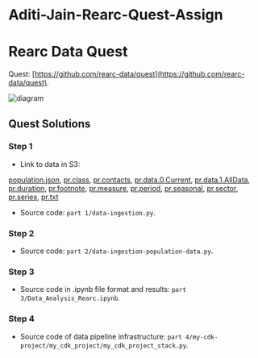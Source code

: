 # Aditi-Jain-Rearc-Quest-Assign

# Rearc Data Quest

Quest: [https://github.com/rearc-data/quest](https://github.com/rearc-data/quest).

![diagram](https://github.com/user-attachments/assets/1a4ced1b-f526-4037-afb1-aa25119411f7)

## Quest Solutions

### Step 1

- Link to data in S3:<br>

[population.json](https://rerac-quest-s3-bucket.s3.amazonaws.com/population.json?X-Amz-Algorithm=AWS4-HMAC-SHA256&X-Amz-Credential=AKIASNRSBQUB7EG3TP6Y%2F20250607%2Fap-south-1%2Fs3%2Faws4_request&X-Amz-Date=20250607T130743Z&X-Amz-Expires=432000&X-Amz-SignedHeaders=host&X-Amz-Signature=6928b341ea4358e518b9c9e21e50dcb98ae9941d4a1ee4f55cebd03d637455a8), 
[pr.class](https://rerac-quest-s3-bucket.s3.amazonaws.com/pr.class?X-Amz-Algorithm=AWS4-HMAC-SHA256&X-Amz-Credential=AKIASNRSBQUB7EG3TP6Y%2F20250607%2Fap-south-1%2Fs3%2Faws4_request&X-Amz-Date=20250607T130743Z&X-Amz-Expires=432000&X-Amz-SignedHeaders=host&X-Amz-Signature=837577a0a45f81f9b95d56dce69d30f8b814151070a59c2dbcb2839cfefcd172), 
[pr.contacts](https://rerac-quest-s3-bucket.s3.amazonaws.com/pr.contacts?X-Amz-Algorithm=AWS4-HMAC-SHA256&X-Amz-Credential=AKIASNRSBQUB7EG3TP6Y%2F20250607%2Fap-south-1%2Fs3%2Faws4_request&X-Amz-Date=20250607T130743Z&X-Amz-Expires=432000&X-Amz-SignedHeaders=host&X-Amz-Signature=20f7f39972fdd50cc315c620eb6593a1a1cadc13083b040b0f3a04edef2b3826), 
[pr.data.0.Current](https://rerac-quest-s3-bucket.s3.amazonaws.com/pr.data.0.Current?X-Amz-Algorithm=AWS4-HMAC-SHA256&X-Amz-Credential=AKIASNRSBQUB7EG3TP6Y%2F20250607%2Fap-south-1%2Fs3%2Faws4_request&X-Amz-Date=20250607T130743Z&X-Amz-Expires=432000&X-Amz-SignedHeaders=host&X-Amz-Signature=8024e63564d3e14df923b8b3b82485e7309ad30c54adffc7ef883b85a3b93870), 
[pr.data.1.AllData](https://rerac-quest-s3-bucket.s3.amazonaws.com/pr.data.1.AllData?X-Amz-Algorithm=AWS4-HMAC-SHA256&X-Amz-Credential=AKIASNRSBQUB7EG3TP6Y%2F20250607%2Fap-south-1%2Fs3%2Faws4_request&X-Amz-Date=20250607T130743Z&X-Amz-Expires=432000&X-Amz-SignedHeaders=host&X-Amz-Signature=da678ae415f0ab7b8b2c02466e8511dad1721cf8224285980a3c16391f84af7f), 
[pr.duration](https://rerac-quest-s3-bucket.s3.amazonaws.com/pr.duration?X-Amz-Algorithm=AWS4-HMAC-SHA256&X-Amz-Credential=AKIASNRSBQUB7EG3TP6Y%2F20250607%2Fap-south-1%2Fs3%2Faws4_request&X-Amz-Date=20250607T130743Z&X-Amz-Expires=432000&X-Amz-SignedHeaders=host&X-Amz-Signature=b3dbec11220eb83e8d8792131adc807062d8a4e04c9ba4adae584a6b9e3c40c1), 
[pr.footnote](https://rerac-quest-s3-bucket.s3.amazonaws.com/pr.footnote?X-Amz-Algorithm=AWS4-HMAC-SHA256&X-Amz-Credential=AKIASNRSBQUB7EG3TP6Y%2F20250607%2Fap-south-1%2Fs3%2Faws4_request&X-Amz-Date=20250607T130743Z&X-Amz-Expires=432000&X-Amz-SignedHeaders=host&X-Amz-Signature=ab7da1642ee2defacf10f5d108275d5c2d417c8556fb1870c19510d6e04d1dfd), 
[pr.measure](https://rerac-quest-s3-bucket.s3.amazonaws.com/pr.measure?X-Amz-Algorithm=AWS4-HMAC-SHA256&X-Amz-Credential=AKIASNRSBQUB7EG3TP6Y%2F20250607%2Fap-south-1%2Fs3%2Faws4_request&X-Amz-Date=20250607T130743Z&X-Amz-Expires=432000&X-Amz-SignedHeaders=host&X-Amz-Signature=780e0683ecd71b76fc325f0c1ccfec44b55b5f92ff88a544442ddfec055a0b7f), 
[pr.period](https://rerac-quest-s3-bucket.s3.amazonaws.com/pr.period?X-Amz-Algorithm=AWS4-HMAC-SHA256&X-Amz-Credential=AKIASNRSBQUB7EG3TP6Y%2F20250607%2Fap-south-1%2Fs3%2Faws4_request&X-Amz-Date=20250607T130743Z&X-Amz-Expires=432000&X-Amz-SignedHeaders=host&X-Amz-Signature=c93879436b5004b5aa07943b01a4ee6dd329744b6977ed0a6d562d300cbd3963), 
[pr.seasonal](https://rerac-quest-s3-bucket.s3.amazonaws.com/pr.seasonal?X-Amz-Algorithm=AWS4-HMAC-SHA256&X-Amz-Credential=AKIASNRSBQUB7EG3TP6Y%2F20250607%2Fap-south-1%2Fs3%2Faws4_request&X-Amz-Date=20250607T130743Z&X-Amz-Expires=432000&X-Amz-SignedHeaders=host&X-Amz-Signature=6b6a25126949e18213e236af8b97a163b1e5ee310154a317d499c4e9c314e3b8), 
[pr.sector](https://rerac-quest-s3-bucket.s3.amazonaws.com/pr.sector?X-Amz-Algorithm=AWS4-HMAC-SHA256&X-Amz-Credential=AKIASNRSBQUB7EG3TP6Y%2F20250607%2Fap-south-1%2Fs3%2Faws4_request&X-Amz-Date=20250607T130743Z&X-Amz-Expires=432000&X-Amz-SignedHeaders=host&X-Amz-Signature=15b0d3006a26d0ffba0e9953ae942392a9b343b3baf1b5f678ed3f4619a6b7c7), 
[pr.series](https://rerac-quest-s3-bucket.s3.amazonaws.com/pr.series?X-Amz-Algorithm=AWS4-HMAC-SHA256&X-Amz-Credential=AKIASNRSBQUB7EG3TP6Y%2F20250607%2Fap-south-1%2Fs3%2Faws4_request&X-Amz-Date=20250607T130743Z&X-Amz-Expires=432000&X-Amz-SignedHeaders=host&X-Amz-Signature=46feb07fe7834e37085bfc7a9dfe16dafba62ea5e953f93c2c735a6cd6c505a2), 
[pr.txt](https://rerac-quest-s3-bucket.s3.amazonaws.com/pr.txt?X-Amz-Algorithm=AWS4-HMAC-SHA256&X-Amz-Credential=AKIASNRSBQUB7EG3TP6Y%2F20250607%2Fap-south-1%2Fs3%2Faws4_request&X-Amz-Date=20250607T130743Z&X-Amz-Expires=432000&X-Amz-SignedHeaders=host&X-Amz-Signature=3ac74d90ed63b6e3432b0a0d22fd91c3ddd69a9de44ced8a7634576664599542) 

- Source code: `part 1/data-ingestion.py`.

### Step 2

- Source code: `part 2/data-ingestion-population-data.py`.

### Step 3

- Source code in .ipynb file format and results: `part 3/Data_Analysis_Rearc.ipynb`.

### Step 4

- Source code of data pipeline infrastructure: `part 4/my-cdk-project/my_cdk_project/my_cdk_project_stack.py`.
